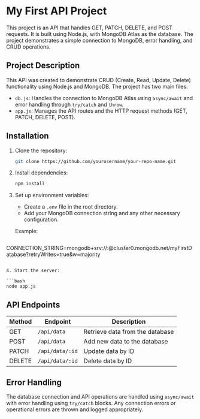 
# My First API Project

This project is an API that handles GET, PATCH, DELETE, and POST requests. It is built using Node.js, with MongoDB Atlas as the database. The project demonstrates a simple connection to MongoDB, error handling, and CRUD operations.

## Project Description

This API was created to demonstrate CRUD (Create, Read, Update, Delete) functionality using Node.js and MongoDB. The project has two main files:

- `db.js`: Handles the connection to MongoDB Atlas using `async/await` and error handling through `try/catch` and `throw`.
- `app.js`: Manages the API routes and the HTTP request methods (GET, PATCH, DELETE, POST).

## Installation

1. Clone the repository:

   ```bash
   git clone https://github.com/yourusername/your-repo-name.git
   ```

2. Install dependencies:

   ```bash
   npm install
   ```

3. Set up environment variables:
   - Create a `.env` file in the root directory.
   - Add your MongoDB connection string and any other necessary configuration.

   Example:

   ```
  CONNECTION_STRING=mongodb+srv://<username>:<password>@cluster0.mongodb.net/myFirstDatabase?retryWrites=true&w=majority
   ```

4. Start the server:

   ```bash
   node app.js
   ```

## API Endpoints

| Method | Endpoint     | Description              |
|--------|--------------|--------------------------|
| GET    | `/api/data`  | Retrieve data from the database |
| POST   | `/api/data`  | Add new data to the database  |
| PATCH  | `/api/data/:id` | Update data by ID          |
| DELETE | `/api/data/:id` | Delete data by ID          |

## Error Handling

The database connection and API operations are handled using `async/await` with error handling using `try/catch` blocks. Any connection errors or operational errors are thrown and logged appropriately.


